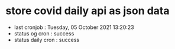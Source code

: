 # store covid daily api as json data

- last cronjob : Tuesday, 05 October 2021 13:20:23
- status og cron : success
- status daily cron : success
      
      